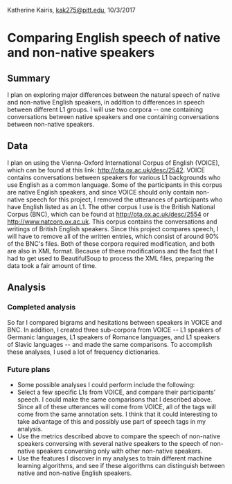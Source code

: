 Katherine Kairis, kak275@pitt.edu, 10/3/2017
# Comparing English speech of native and non-native speakers
## Summary
I plan on exploring major differences between the natural speech of native and non-native English speakers, in addition to differences in speech between different L1 groups. I will use two corpora -- one containing conversations between native speakers and one containing conversations between non-native speakers.

## Data
I plan on using the Vienna-Oxford International Corpus of English (VOICE), which can be found at this link: http://ota.ox.ac.uk/desc/2542. VOICE contains conversations between speakers for various L1 backgrounds who use English as a common language. Some of the participants in this corpus are native English speakers, and since VOICE should only contain non-native speech for this project, I removed the utterances of participants who have English listed as an L1. The other corpus I use is the British National Corpus (BNC), which can be found at http://ota.ox.ac.uk/desc/2554 or http://www.natcorp.ox.ac.uk. This corpus contains the conversations and writings of British English speakers. Since this project compares speech, I will have to remove all of the written entries, which consist of around 90% of the BNC's files. Both of these corpora required modification, and both are also in XML format. Because of these modifications and the fact that I had to get used to BeautifulSoup to process the XML files, preparing the data took a fair amount of time.

## Analysis
### Completed analysis
So far I compared bigrams and hesitations between speakers in VOICE and BNC. In addition, I created three sub-corpora from VOICE -- L1 speakers of Germanic languages, L1 speakers of Romance languages, and L1 speakers of Slavic languages -- and made the same comparisons. To accomplish these analyses, I used a lot of frequency dictionaries. 
### Future plans
- Some possible analyses I could perform include the following:
-	Select a few specific L1s from VOICE, and compare their participants' speech. I could make the same comparisons that I described above. Since all of these utterances will come from VOICE, all of the tags will come from the same annotation sets. I think that it could interesting to take advantage of this and possibly use part of speech tags in my analysis.
-	Use the metrics described above to compare the speech of non-native speakers conversing with several native speakers to the speech of non-native speakers conversing only with other non-native speakers.
-	Use the features I discover in my analyses to train different machine learning algorithms, and see if these algorithms can distinguish between native and non-native English speakers.
